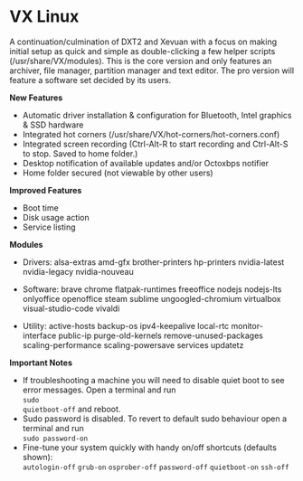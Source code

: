# VX Linux
A continuation/culmination of DXT2 and Xevuan with a focus on making initial setup as quick and simple as double-clicking a few helper scripts (/usr/share/VX/modules). This is the core version and only features an archiver, file manager, partition manager and text editor. The pro version will feature a software set decided by its users.

**New Features**
- Automatic driver installation & configuration for Bluetooth, Intel graphics & SSD hardware
- Integrated hot corners (/usr/share/VX/hot-corners/hot-corners.conf)
- Integrated screen recording (Ctrl-Alt-R to start recording and Ctrl-Alt-S to stop. Saved to home folder.)
- Desktop notification of available updates and/or Octoxbps notifier
- Home folder secured (not viewable by other users)

**Improved Features**
- Boot time
- Disk usage action
- Service listing

**Modules**
- Drivers: 
alsa-extras amd-gfx brother-printers hp-printers nvidia-latest nvidia-legacy nvidia-nouveau

- Software: 
brave chrome flatpak-runtimes freeoffice nodejs nodejs-lts onlyoffice openoffice steam sublime ungoogled-chromium virtualbox visual-studio-code vivaldi

- Utility: 
active-hosts backup-os ipv4-keepalive local-rtc monitor-interface public-ip purge-old-kernels remove-unused-packages scaling-performance scaling-powersave services updatetz

**Important Notes**
- If troubleshooting a machine you will need to disable quiet boot to see error messages. Open a terminal and run<br><code>sudo quietboot-off</code> and reboot.
- Sudo password is disabled. To revert to default sudo behaviour open a terminal and run<br><code>sudo password-on</code>
- Fine-tune your system quickly with handy on/off shortcuts (defaults shown):<br><code>autologin-off</code> <code>grub-on</code> <code>osprober-off</code> <code>password-off</code> <code>quietboot-on</code> <code>ssh-off</code>

